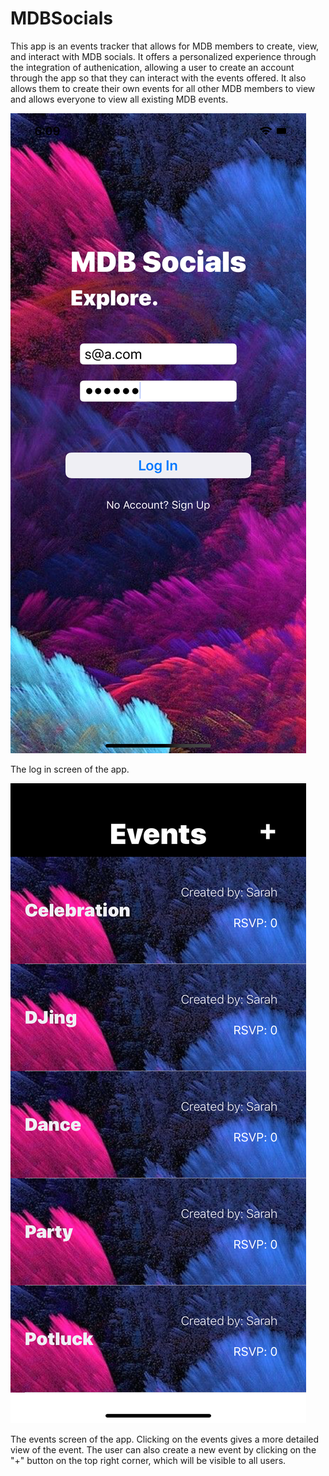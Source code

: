 # MDBSocials

This app is an events tracker that allows for MDB members to create, view, and interact with MDB socials. It offers a personalized
experience through the integration of authenication, allowing a user to create an account through the app so
that they can interact with the events offered. It also allows them to create their own events for all other MDB members to 
view and allows everyone to view all existing MDB events.

![Selecting Name](ss1.png?raw=true "Optional Title")

The log in screen of the app.

![Selecting Name](ss2.png?raw=true "Optional Title")

The events screen of the app. Clicking on the events gives a more detailed view of the event. The user can also create a new event by clicking on the "+" button on the top right corner, which will be visible to all users.

